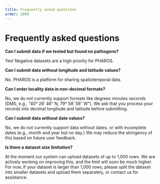 ```yaml
---
title: Frequently asked questions
order: 1000
---
```


# Frequently asked questions

**Can I submit data if we tested but found no pathogens?**

Yes! Negative datasets are a high priority for PHAROS.

**Can I submit data without longitude and latitude values?**

No. PHAROS is a platform for sharing spatiotemporal data.

**Can I enter locality data in non-decimal formats?**

No, we do not currently support formats like degrees minutes seconds (DMS, e.g., "40° 26′ 46″ N, 79° 58′ 56″ W"). We ask that you process your records into decimal longitude and latitude before submitting.

**Can I submit data without date values?**

No, we do not currently support data without dates, or with incomplete dates (e.g., month and year but no day.) We may reduce the stringency of this based on future user feedback. 

**Is there a dataset size limitation?**

At the moment our system can upload datasets of up to 1,000 rows. We are actively working on improving this, and the limit will soon be much higher. For now, if your dataset is larger than 1,000 rows, please split the dataset into smaller datasets and upload them separately, or contact us for assistance. 



